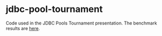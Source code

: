 # jdbc-pool-tournament
Code used in the JDBC Pools Tournament presentation. The benchmark results are [here](https://gist.github.com/alekkol/e7c1d6c0a08da683ca982a5c9e25d44f).

